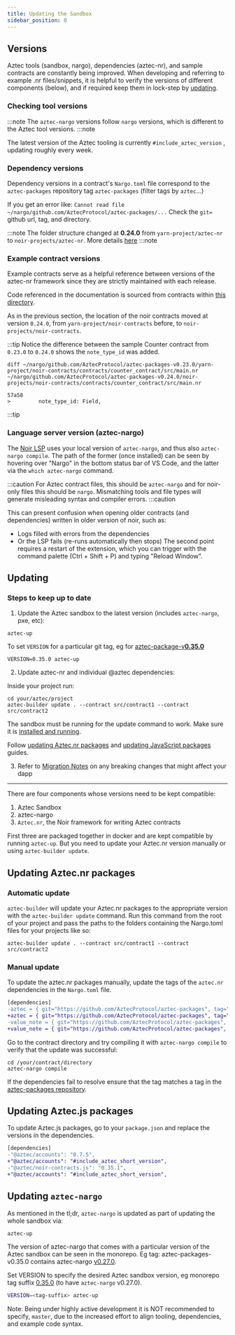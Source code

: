 ```yaml
---
title: Updating the Sandbox
sidebar_position: 0
---
```


## Versions
Aztec tools (sandbox, nargo), dependencies (aztec-nr), and sample contracts are constantly being improved.
When developing and referring to example .nr files/snippets, it is helpful to verify the versions of different components (below), and if required keep them in lock-step by [updating](#updating).

### Checking tool versions

:::note
The `aztec-nargo` versions follow `nargo` versions, which is different to the Aztec tool versions.
:::note

The latest version of the Aztec tooling is currently `#include_aztec_version` , updating roughly every week.

### Dependency versions
Dependency versions in a contract's `Nargo.toml` file correspond to the `aztec-packages` repository tag `aztec-packages` (filter tags by `aztec`...)

If you get an error like: `Cannot read file ~/nargo/github.com/AztecProtocol/aztec-packages/...`
Check the `git=` github url, tag, and directory.

:::note
The folder structure changed at **0.24.0** from `yarn-project/aztec-nr` to `noir-projects/aztec-nr`.  More details [here](https://docs.aztec.network/misc/migration_notes#aztecnr-aztec-nr-contracts-location-change-in-nargotoml)
:::note

### Example contract versions
Example contracts serve as a helpful reference between versions of the aztec-nr framework since they are strictly maintained with each release.

Code referenced in the documentation is sourced from contracts within [this directory](https://github.com/AztecProtocol/aztec-packages/tree/#include_aztec_version/noir-projects/noir-contracts/contracts).

As in the previous section, the location of the noir contracts moved at version `0.24.0`, from `yarn-project/noir-contracts` before, to `noir-projects/noir-contracts`.

:::tip
Notice the difference between the sample Counter contract from `0.23.0` to `0.24.0` shows the `note_type_id` was added.
```shell
diff ~/nargo/github.com/AztecProtocol/aztec-packages-v0.23.0/yarn-project/noir-contracts/contracts/counter_contract/src/main.nr ~/nargo/github.com/AztecProtocol/aztec-packages-v0.24.0/noir-projects/noir-contracts/contracts/counter_contract/src/main.nr
```

```
57a58
>         note_type_id: Field,
```
:::tip

### Language server version (aztec-nargo)
The [Noir LSP](https://docs.aztec.network/developers/contracts/main.md#install-noir-lsp-recommended) uses your local version of `aztec-nargo`, and thus also `aztec-nargo compile`.
The path of the former (once installed) can be seen by hovering over "Nargo" in the bottom status bar of VS Code, and the latter via the `which aztec-nargo` command.

:::caution
For Aztec contract files, this should be `aztec-nargo` and for noir-only files this should be `nargo`. Mismatching tools and file types will generate misleading syntax and compiler errors.
:::caution

This can present confusion when opening older contracts (and dependencies) written in older version of noir, such as:
- Logs filled with errors from the dependencies
- Or the LSP fails (re-runs automatically then stops)
The second point requires a restart of the extension, which you can trigger with the command palette (Ctrl + Shift + P) and typing "Reload Window".

## Updating
### Steps to keep up to date

1. Update the Aztec sandbox to the latest version (includes `aztec-nargo`, pxe, etc):

```shell
aztec-up
```

To set `VERSION` for a particular git tag, eg for [aztec-package-v**0.35.0**](https://github.com/AztecProtocol/aztec-packages/tree/aztec-packages-v0.35.0)

```shell
VERSION=0.35.0 aztec-up
```

2. Update aztec-nr and individual @aztec dependencies:

Inside your project run:

```shell
cd your/aztec/project
aztec-builder update . --contract src/contract1 --contract src/contract2
```

The sandbox must be running for the update command to work. Make sure it is [installed and running](/reference/reference/sandbox_reference/index.md).

Follow [updating Aztec.nr packages](#updating-aztecnr-packages) and [updating JavaScript packages](#updating-aztecjs-packages) guides.

3. Refer to [Migration Notes](/migration_notes.md) on any breaking changes that might affect your dapp

---

There are four components whose versions need to be kept compatible:

1. Aztec Sandbox
2. aztec-nargo
3. `Aztec.nr`, the Noir framework for writing Aztec contracts

First three are packaged together in docker and are kept compatible by running `aztec-up`.
But you need to update your Aztec.nr version manually or using `aztec-builder update`.

## Updating Aztec.nr packages

### Automatic update

`aztec-builder` will update your Aztec.nr packages to the appropriate version with the `aztec-builder update` command. Run this command from the root of your project and pass the paths to the folders containing the Nargo.toml files for your projects like so:

```shell
aztec-builder update . --contract src/contract1 --contract src/contract2
```

### Manual update

To update the aztec.nr packages manually, update the tags of the `aztec.nr` dependencies in the `Nargo.toml` file.

```diff
[dependencies]
-aztec = { git="https://github.com/AztecProtocol/aztec-packages", tag="aztec-packages-v0.7.5", directory="noir-projects/aztec-nr/aztec" }
+aztec = { git="https://github.com/AztecProtocol/aztec-packages", tag="#include_aztec_version", directory="noir-projects/aztec-nr/aztec" }
-value_note = { git="https://github.com/AztecProtocol/aztec-packages", tag="aztec-packages-v0.7.5", directory="noir-projects/aztec-nr/value-note" }
+value_note = { git="https://github.com/AztecProtocol/aztec-packages", tag="#include_aztec_version", directory="noir-projects/aztec-nr/value-note" }
```

Go to the contract directory and try compiling it with `aztec-nargo compile` to verify that the update was successful:

```shell
cd /your/contract/directory
aztec-nargo compile
```

If the dependencies fail to resolve ensure that the tag matches a tag in the [aztec-packages repository](https://github.com/AztecProtocol/aztec-packages/tags).

## Updating Aztec.js packages

To update Aztec.js packages, go to your `package.json` and replace the versions in the dependencies.

```diff
[dependencies]
-"@aztec/accounts": "0.7.5",
+"@aztec/accounts": "#include_aztec_short_version",
-"@aztec/noir-contracts.js": "0.35.1",
+"@aztec/accounts": "#include_aztec_short_version",
```

## Updating `aztec-nargo`

As mentioned in the tl;dr, `aztec-nargo` is updated as part of updating the whole sandbox via:

```bash
aztec-up
```

The version of aztec-nargo that comes with a particular version of the Aztec sandbox can be seen in the monorepo. Eg tag: aztec-packages-v0.35.0 contains aztec-nargo [v0.27.0](https://github.com/AztecProtocol/aztec-packages/blob/aztec-packages-v0.35.0/noir/noir-repo/Cargo.toml#L44).

Set VERSION to specify the desired Aztec sandbox version, eg monorepo tag suffix [0.35.0](https://github.com/AztecProtocol/aztec-packages/tree/aztec-packages-v0.35.0) (to have `aztec-nargo` v0.27.0).

```bash
VERSION=<tag-suffix> aztec-up
```

Note: Being under highly active development it is NOT recommended to specify, `master`, due to the increased effort to align tooling, dependencies, and example code syntax.
